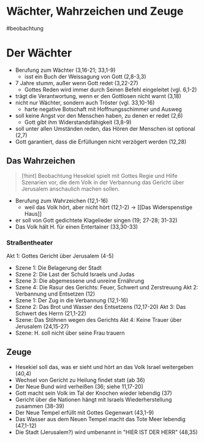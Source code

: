# Wächter, Wahrzeichen und Zeuge

#beobachtung

# Der Wächter

- Berufung zum Wächter (3,16-21; 33,1-9)
	- isst ein Buch der Weissagung von Gott (2,8-3,3)
- 7 Jahre stumm, außer wenn Gott redet (3,22-27)
	- Gottes Reden wird immer durch Seinen Befehl eingeleitet (vgl. 6,1-2)
- trägt die Verantwortung, wenn er den Gottlosen nicht warnt (3,18)
- nicht nur Wächter, sondern auch Tröster (vgl. 33,10-16)
	- harte negative Botschaft mit Hoffnungsschimmer und Ausweg
- soll keine Angst vor den Menschen haben, zu denen er redet (2,6)
	- Gott gibt ihm Widerstandsfähigkeit (3,8-9)
- soll unter allen Umständen reden, das Hören der Menschen ist optional (2,7)
- Gott garantiert, dass die Erfüllungen nicht verzögert werden (12,28)

## Das Wahrzeichen

> [!hint] Beobachtung
> Hesekiel spielt mit Gottes Regie und Hilfe Szenarien vor, die dem Volk in der Verbannung das Gericht über Jerusalem anschaulich machen sollen.

- Berufung zum Wahrzeichen (12,1-16)
	- weil das Volk hört, aber nicht hört (12,1-2) -> [[Das Widerspenstige Haus]]
- er soll von Gott gedichtete Klagelieder singen (19; 27-28; 31-32)
- Das Volk hält H. für einen Entertainer (33,30-33)

### Straßentheater

Akt 1: Gottes Gericht über Jerusalem (4-5)
- Szene 1: Die Belagerung der Stadt
- Szene 2: Die Last der Schuld Israels und Judas
- Szene 3: Die abgemessene und unreine Ernährung
- Szene 4: Die Rasur des Gerichts: Feuer, Schwert und Zerstreuung
Akt 2: Verbannung und Entsetzen (12)
- Szene 1: Der Zug in die Verbannung (12,1-16)
- Szene 2: Das Brot und Wasser des Entsetzens (12,17-20)
Akt 3: Das Schwert des Herrn (21,1-22)
- Szene: Das Stöhnen wegen des Gerichts 
Akt 4: Keine Trauer über Jerusalem (24,15-27)
- Szene: H. soll nicht über seine Frau trauern

## Zeuge

- Hesekiel soll das, was er sieht und hört an das Volk Israel weitergeben (40,4)
- Wechsel von Gericht zu Heilung findet statt (ab 36)
- Der Neue Bund wird verheißen (36; siehe 11,17-20)
- Gott macht sein Volk im Tal der Knochen wieder lebendig (37)
- Gericht über die Nationen hängt mit Israels Wiederherstellung zusammen (38-39)
- Der Neue Tempel erfüllt mit Gottes Gegenwart (43,1-9)
- Das Wasser aus dem Neuen Tempel macht das Tote Meer lebendig (47,1-12)
- Die Stadt (Jerusalem?) wird umbenannt in "HIER IST DER HERR" (48,35)